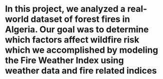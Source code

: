 # In this project, we analyzed a real-world dataset of forest fires in Algeria. Our goal was to determine which factors affect wildfire risk which we accomplished by modeling the Fire Weather Index using weather data and fire related indices
